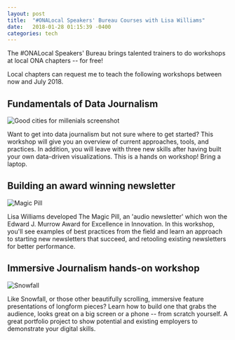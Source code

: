 ```yaml
---
layout: post
title:  "#ONALocal Speakers' Bureau Courses with Lisa Williams"
date:   2018-01-28 01:15:39 -0400
categories: tech
---
```


The #ONALocal Speakers' Bureau brings talented trainers to do workshops at local ONA chapters -- for free!

Local chapters can request me to teach the following workshops between now and July 2018. 

## Fundamentals of Data Journalism

![Good cities for millenials screenshot](https://farm5.staticflickr.com/4705/39056905095_7adafb2989_h.jpg)

Want to get into data journalism but not sure where to get started? This workshop will give you an overview of current approaches, tools, and practices.  In addition, you will leave with three new skills after having built your own data-driven visualizations. This is a hands on workshop! Bring a laptop.

## Building an award winning newsletter

![Magic Pill](https://farm5.staticflickr.com/4627/28175193819_e3dc2faf90_h.jpg)

Lisa Williams developed The Magic Pill, an 'audio newsletter' which won the Edward J. Murrow Award for Excellence in Innovation. In this workshop, you'll see examples of best practices from the field and learn an approach to starting new newsletters that succeed, and retooling existing newsletters for better performance.

## Immersive Journalism hands-on workshop

![Snowfall](https://farm5.staticflickr.com/4694/39056904225_ae55aec0ea_h.jpg)

Like Snowfall, or those other beautifully scrolling, immersive feature presentations of longform pieces? Learn how to build one that grabs the audience, looks great on a big screen or a phone -- from scratch yourself. A great portfolio project to show potential and existing employers to demonstrate your digital skills.
